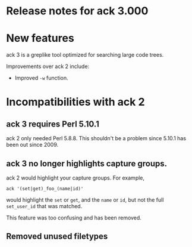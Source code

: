 # Release notes for ack 3.000

# New features

ack 3 is a greplike tool optimized for searching large code trees.

Improvements over ack 2 include:

* Improved `-w` function.


# Incompatibilities with ack 2

## ack 3 requires Perl 5.10.1

ack 2 only needed Perl 5.8.8.  This shouldn't be a problem since 5.10.1
has been out since 2009.

## ack 3 no longer highlights capture groups.

ack 2 would highlight your capture groups.  For example,

    ack '(set|get)_foo_(name|id)'

would highlight the `set` or `get`, and the `name` or `id`, but not the
full `set_user_id` that was matched.

This feature was too confusing and has been removed.

## Removed unused filetypes
